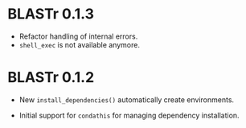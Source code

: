 # BLASTr 0.1.3

* Refactor handling of internal errors.
* `shell_exec` is not available anymore.

# BLASTr 0.1.2

* New `install_dependencies()` automatically create environments.

* Initial support for `condathis` for managing dependency installation.
